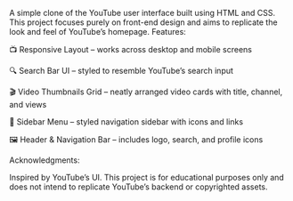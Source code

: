 A simple clone of the YouTube user interface built using HTML and CSS.
This project focuses purely on front-end design and aims to replicate the look and feel of YouTube’s homepage.
Features:

📺 Responsive Layout – works across desktop and mobile screens

🔍 Search Bar UI – styled to resemble YouTube’s search input

🎬 Video Thumbnails Grid – neatly arranged video cards with title, channel, and views

📂 Sidebar Menu – styled navigation sidebar with icons and links

🖼️ Header & Navigation Bar – includes logo, search, and profile icons

Acknowledgments:

Inspired by YouTube’s UI. This project is for educational purposes only and does not intend to replicate YouTube’s backend or copyrighted assets.
